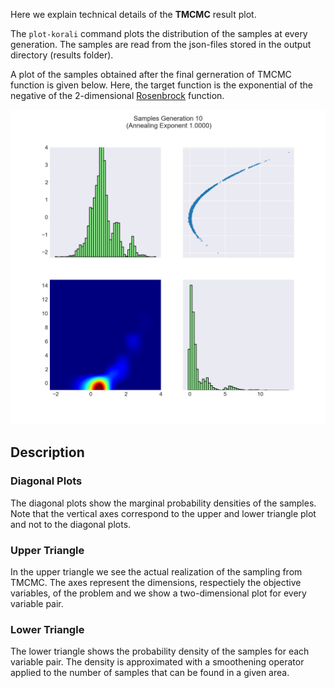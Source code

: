 
Here we explain technical details of the **TMCMC** result plot.

The `plot-korali` command plots the distribution of the samples at every
generation. The samples are read from the json-files stored in the output
directory (results folder).

A plot of the samples obtained after the final gerneration of TMCMC
function is given below. Here, the target function is the exponential of the 
negative of the 2-dimensional [Rosenbrock](https://en.wikipedia.org/wiki/Rosenbrock_function) 
function.

![figure](rosenbrock_sampling_result.png)

## Description

### Diagonal Plots
The diagonal plots show the marginal probability densities of the samples.
Note that the vertical axes correspond to the upper and lower triangle plot and
not to the diagonal plots.

### Upper Triangle
In the upper triangle we see the actual realization of the sampling from
TMCMC. The axes represent the dimensions, respectiely the objective variables,
of the problem and we show a two-dimensional plot for every variable pair.

### Lower Triangle
The lower triangle shows the probability density of the samples for each variable pair.
The density is approximated with a smoothening operator applied to the number
of samples that can be found in a given area.



